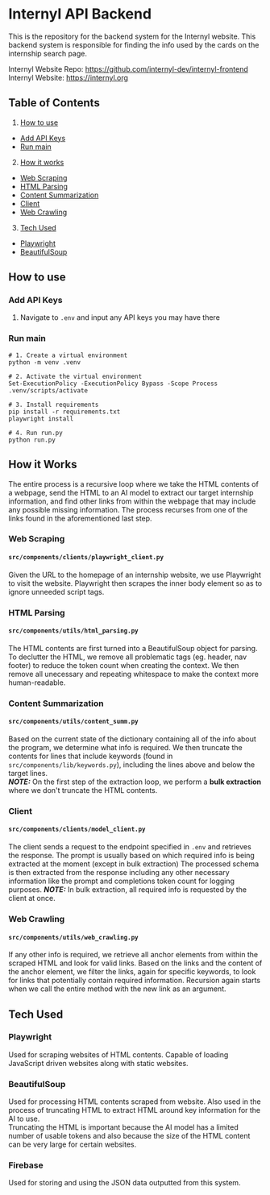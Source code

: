 # Internyl API Backend

This is the repository for the backend system for the Internyl website. This backend system is responsible for finding the info used by the cards on the internship search page.

Internyl Website Repo: https://github.com/internyl-dev/internyl-frontend
<br>
Internyl Website: https://internyl.org

## Table of Contents
1. [How to use](#how-to-use)
  - [Add API Keys](#add-api-keys)
  - [Run main](#run-main)
2. [How it works](#how-it-works)
  - [Web Scraping](#web-scraping)
  - [HTML Parsing](#html-parsing)
  - [Content Summarization](#content-summarization)
  - [Client](#client)
  - [Web Crawling](#web-crawling)
3. [Tech Used](#development)
  - [Playwright](#playwright)
  - [BeautifulSoup](#bs4)

## How to use

### Add API Keys
1. Navigate to `.env` and input any API keys you may have there

### Run main
```
# 1. Create a virtual environment
python -m venv .venv

# 2. Activate the virtual environment
Set-ExecutionPolicy -ExecutionPolicy Bypass -Scope Process
.venv/scripts/activate

# 3. Install requirements
pip install -r requirements.txt
playwright install

# 4. Run run.py
python run.py
```

## How it Works

The entire process is a recursive loop where we take the HTML contents of a webpage, send the HTML to an AI model to extract our target internship information, and find other links from within the webpage that may include any possible missing information. The process recurses from one of the links found in the aforementioned last step.

### Web Scraping 
#### `src/components/clients/playwright_client.py`

Given the URL to the homepage of an internship website, we use Playwright to visit the website. Playwright then scrapes the inner body element so as to ignore unneeded script tags. 

### HTML Parsing
#### `src/components/utils/html_parsing.py`

The HTML contents are first turned into a BeautifulSoup object for parsing. To declutter the HTML, we remove all problematic tags (eg. header, nav footer) to reduce the token count when creating the context. We then remove all unecessary and repeating whitespace to make the context more human-readable.

### Content Summarization
#### `src/components/utils/content_summ.py`

Based on the current state of the dictionary containing all of the info about the program, we determine what info is required. We then truncate the contents for lines that include keywords (found in `src/components/lib/keywords.py`), including the lines above and below the target lines. <br>
**_NOTE:_** On the first step of the extraction loop, we perform a **bulk extraction** where we don't truncate the HTML contents.

### Client
#### `src/components/clients/model_client.py`

The client sends a request to the endpoint specified in `.env` and retrieves the response. The prompt is usually based on which required info is being extracted at the moment (except in bulk extraction) The processed schema is then extracted from the response including any other necessary information like the prompt and completions token count for logging purposes. 
**_NOTE:_** In bulk extraction, all required info is requested by the client at once.

### Web Crawling
#### `src/components/utils/web_crawling.py`

If any other info is required, we retrieve all anchor elements from within the scraped HTML and look for valid links. Based on the links and the content of the anchor element, we filter the links, again for specific keywords, to look for links that potentially contain required information. Recursion again starts when we call the entire method with the new link as an argument. 

## Tech Used

### Playwright
Used for scraping websites of HTML contents. Capable of loading JavaScript driven websites along with static websites. 

### BeautifulSoup
Used for processing HTML contents scraped from website. Also used in the process of truncating HTML to extract HTML around key information for the AI to use. <br>
Truncating the HTML is important because the AI model has a limited number of usable tokens and also because the size of the HTML content can be very large for certain websites.

### Firebase
Used for storing and using the JSON data outputted from this system. 